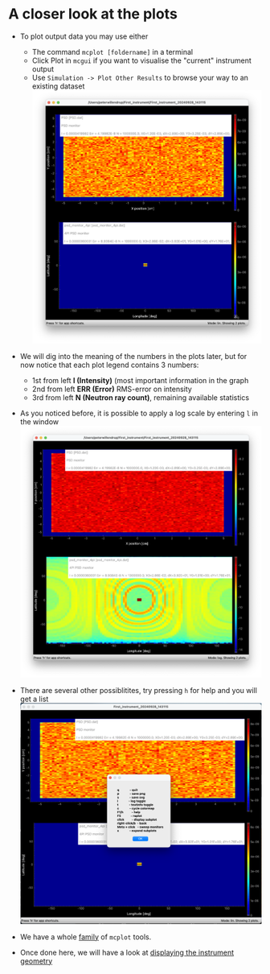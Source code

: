 # A closer look at the plots
- To plot output data you may use either
  - The command `mcplot [foldername]` in a terminal
  - Click Plot in `mcgui` if you want to visualise the "current" instrument output
  - Use `Simulation -> Plot Other Results` to browse your way to an existing dataset
![mcplot](plot2.png)
- We will dig into the meaning of the numbers in the plots later, but for now notice that each plot legend contains 3 numbers:
  - 1st from left **I (Intensity)** (most important information in the graph
  - 2nd from left **ERR (Error)** RMS-error on intensity
  - 3rd from left **N (Neutron ray count)**, remaining available statistics 
- As you noticed before, it is possible to apply a log scale by entering `l` in the window
![mcplot](plot2log.png)
- There are several other possiblitites, try pressing `h` for help and you will get a list
![help](help.png)
- We have a whole [family](https://github.com/McStasMcXtrace/McCode/wiki/mcplot-variants---table-overview) of `mcplot` tools.

- Once done here, we will have a look at [displaying the instrument geometry](../05_visualise_the_geometry_\(mcdisplay\)/)
